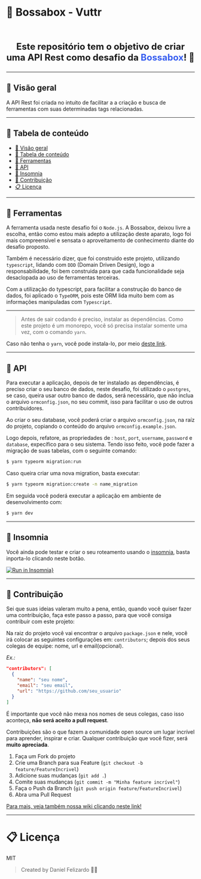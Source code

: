 # :wrench: Bossabox - Vuttr

<br />

<p align="center" style="font-weight: bold; font-size: 24px">
Este repositório tem o objetivo de criar uma API Rest como desafio da <span style="color: #365df0;">Bossabox</span>! 🚀
</p>

<hr />

## :rocket: Visão geral

A API Rest foi criada no intuito de facilitar a a criação e busca de ferramentas com suas determinadas tags relacionadas.

<hr />

## :scroll: Tabela de conteúdo

- [:rocket: Visão geral](#rocket-visão-geral)
- [:scroll: Tabela de conteúdo](#scroll-tabela-de-conteúdo)
- [:wrench: Ferramentas](#wrench-ferramentas)
- [:construction: API](#construction-api)
- [:pushpin: Insomnia](#pushpin-insomnia)
- [:star2: Contribuição](#star2-contribuição)
- [:clipboard: Licença](#clipboard-licença)

<hr />

## :wrench: Ferramentas

A ferramenta usada neste desafio foi o `Node.js`. A Bossabox, deixou livre a escolha, então como estou mais adepto a utilização deste aparato, logo foi mais compreensível e sensata o aproveitamento de conhecimento diante do desafio proposto.

Também é necessário dizer, que foi construido este projeto, utilizando `typescript`, lidando com `DDD` (Domain Driven Design), logo a responsabilidade, foi bem construida para que cada funcionalidade seja desaclopada ao uso de ferramentas terceiras.

Com a utilização do typescript, para facilitar a construção do banco de dados, foi aplicado o `TypeORM`, pois este ORM lida muito bem com as informações manipuladas com `Typescript`.

<hr />

> Antes de sair codando é preciso, instalar as dependências. Como este projeto é um monorepo, você só precisa instalar somente uma vez, com o comando `yarn`.

Caso não tenha o `yarn`, você pode instala-lo, por meio [deste link](https://classic.yarnpkg.com/en/docs/install).

<hr />

## :construction: API

Para executar a aplicação, depois de ter instalado as dependências, é preciso criar o seu banco de dados, neste desafio, foi utilizado o `postgres`, se caso, queira usar outro banco de dados, será necessário, que não inclua o arquivo `ormconfig.json`, no seu commit, isso para facilitar o uso de outros contribuidores.

Ao criar o seu database, você poderá criar o arquivo `ormconfig.json`, na raíz do projeto, copiando o conteúdo do arquivo `ormconfig.example.json`.

Logo depois, refatore, as propriedades de : `host`, `port`, `username`, `password` e `database`, expecífico para o seu sistema. Tendo isso feito, você pode fazer a migração de suas tabelas, com o seguinte comando:

```sh
$ yarn typeorm migration:run
```

Caso queira criar uma nova migration, basta executar:

```sh
$ yarn typeorm migration:create -n name_migration
```

Em seguida você poderá executar a aplicação em ambiente de desenvolvimento com:

```sh
$ yarn dev
```

<hr />

## :pushpin: Insomnia

Você ainda pode testar e criar o seu roteamento usando o [insomnia](https://insomnia.rest/), basta inporta-lo clicando neste botão.

[![Run in Insomnia}](https://insomnia.rest/images/run.svg)](https://insomnia.rest/run/?label=%5BBossabox%5D%20Vuttr&uri=https%3A%2F%2Fraw.githubusercontent.com%2Fdanieldfc%2Fapi-bossabox-tools%2Fmaster%2Finsomnia.json)

<hr />

## :star2: Contribuição

Sei que suas ideias valeram muito a pena, então, quando você quiser fazer uma contribuição, faça este passo a passo, para que você consiga contribuir com este projeto:

Na raiz do projeto você vai encontrar o arquivo `package.json` e nele, você irá colocar as seguintes configurações em: `contributors`; depois dos seus colegas de equipe: nome, url e email(opcional).

*Ex.:*
```json
"contributors": [
  {
    "name": "seu nome",
    "email": "seu email",
    "url": "https://github.com/seu_usuario"
  }
]
```

É importante que você não mexa nos nomes de seus colegas, caso isso aconteça, **não será aceito a pull request**.

Contribuições são o que fazem a comunidade open source um lugar incrível para aprender, inspirar e criar. Qualquer contribuição que você fizer, será **muito apreciada**.

1. Faça um Fork do projeto
2. Crie uma Branch para sua Feature (`git checkout -b feature/FeatureIncrivel`)
3. Adicione suas mudanças (`git add .`)
4. Comite suas mudanças (`git commit -m "Minha feature incrível"`)
5. Faça o Push da Branch (`git push origin feature/FeatureIncrivel`)
6. Abra uma Pull Request

[Para mais, veja também nossa wiki clicando neste link!](https://github.com/danieldfc/api-bossabox-tools/wiki)

<hr />

# :clipboard: Licença

MIT

> Created by Daniel Felizardo :purple_heart::rocket:
